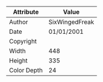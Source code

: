 # 
| Attribute | Value |
| ---  | ---     |
| Author | SixWingedFreak |
| Date | 01/01/2001 |
| Copyright |      |
| Width | 448 |
| Height | 335 |
| Color Depth | 24 |
